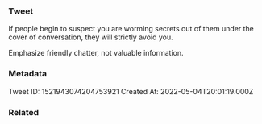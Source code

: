 ### Tweet
If people begin to suspect you are worming secrets out of them under the cover of conversation, they will strictly avoid you.

Emphasize friendly chatter, not valuable information.

### Metadata
Tweet ID: 1521943074204753921
Created At: 2022-05-04T20:01:19.000Z

### Related

